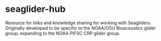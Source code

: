 # seaglider-hub
Resource for links and knowledge sharing for working with Seagliders. Originally developed to be specific to the NOAA/OSU Bioacoustics glider group; expanding to the NOAA PIFSC CRP glider group. 

